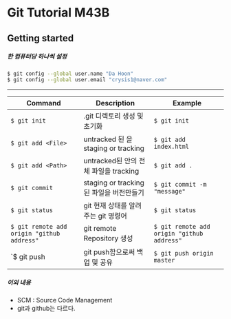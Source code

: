 # Git Tutorial M43B

## Getting started

##### 한 컴퓨터당 하나씩 설정
```Bash
$ git config --global user.name "Da Hoon"
$ git config --global user.email "crysis1@naver.com"

```
<hr>

| Command                                    | Description                                 | Example                                    |
| ------------------------------------------ | ------------------------------------------- | ------------------------------------------ |
| `$ git init`                               | .git 디렉토리 생성 및 초기화                | `$ git init`                               |
| `$ git add <File>`                         | untracked 된 <File>을 staging or tracking   | `$ git add index.html`                     |
| `$ git add <Path>`                         | untracked된 <Path>안의 전체 파일을 tracking | `$ git add .`                              |
| `$ git commit`                             | staging or tracking된 파일을 버전만들기     | `$ git commit -m "message"`                |
| `$ git status`                             | git 현재 상태를 알려주는 git 명령어         | `$ git status`                             |
| `$ git remote add origin "github address"` | git remote Repository 생성                  | `$ git remote add origin "github address"` |
| `$ git push <remote> <master>              | git push함으로써 백업 및 공유               | `$ git push origin master`                 |

##### 이외 내용
* SCM : Source Code Management
* git과 github는 다르다.
